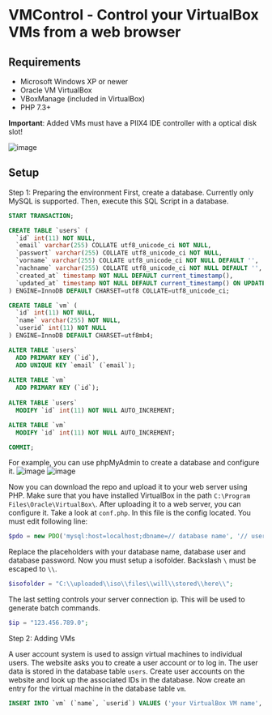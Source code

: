 # VMControl - Control your VirtualBox VMs from a web browser

## Requirements
  - Microsoft Windows XP or newer
  - Oracle VM VirtualBox
  - VBoxManage (included in VirtualBox)
  - PHP 7.3+

**Important**: Added VMs must have a PIIX4 IDE controller with a optical disk slot!

![image](https://user-images.githubusercontent.com/66002359/140609107-c3a4462b-bfb6-485a-819d-b354f00c8735.png)


## Setup

Step 1: Preparing the environment
First, create a database. Currently only MySQL is supported. 
Then, execute this SQL Script in a database. 

~~~sql
START TRANSACTION;

CREATE TABLE `users` (
  `id` int(11) NOT NULL,
  `email` varchar(255) COLLATE utf8_unicode_ci NOT NULL,
  `passwort` varchar(255) COLLATE utf8_unicode_ci NOT NULL,
  `vorname` varchar(255) COLLATE utf8_unicode_ci NOT NULL DEFAULT '',
  `nachname` varchar(255) COLLATE utf8_unicode_ci NOT NULL DEFAULT '',
  `created_at` timestamp NOT NULL DEFAULT current_timestamp(),
  `updated_at` timestamp NOT NULL DEFAULT current_timestamp() ON UPDATE current_timestamp()
) ENGINE=InnoDB DEFAULT CHARSET=utf8 COLLATE=utf8_unicode_ci;

CREATE TABLE `vm` (
  `id` int(11) NOT NULL,
  `name` varchar(255) NOT NULL,
  `userid` int(11) NOT NULL
) ENGINE=InnoDB DEFAULT CHARSET=utf8mb4;

ALTER TABLE `users`
  ADD PRIMARY KEY (`id`),
  ADD UNIQUE KEY `email` (`email`);
  
ALTER TABLE `vm`
  ADD PRIMARY KEY (`id`);
  
ALTER TABLE `users`
  MODIFY `id` int(11) NOT NULL AUTO_INCREMENT;

ALTER TABLE `vm`
  MODIFY `id` int(11) NOT NULL AUTO_INCREMENT;

COMMIT;
~~~

For example, you can use phpMyAdmin to create a database and configure it. 
![image](https://user-images.githubusercontent.com/66002359/140606985-f8961e94-d620-4646-85d6-27518826a462.png)
![image](https://user-images.githubusercontent.com/66002359/140607111-dbe07827-87f5-44c0-a95d-a206aae37450.png)


Now you can download the repo and upload it to your web server using PHP. Make sure that you have installed VirtualBox in the path `C:\Program Files\Oracle\VirtualBox\`.
After uploading it to a web server, you can configure it. Take a look at `conf.php`. In this file is the config located. You must edit following line: 
~~~php
$pdo = new PDO('mysql:host=localhost;dbname=// database name', '// user', '// pass');
~~~
Replace the placeholders with your database name, database user and database password. 
Now you must setup a isofolder. Backslash `\` must be escaped to `\\`. 
~~~php
$isofolder = "C:\\uploaded\\iso\\files\\will\\stored\\here\\";
~~~
The last setting controls your server connection ip. This will be used to generate batch commands. 
~~~php
$ip = "123.456.789.0";
~~~

Step 2: Adding VMs

A user account system is used to assign virtual machines to individual users. The website asks you to create a user account or to log in. The user data is stored in the database table `users`. Create user accounts on the website and look up the associated IDs in the database. Now create an entry for the virtual machine in the database table `vm`. 
~~~sql
INSERT INTO `vm` (`name`, `userid`) VALUES ('your VirtualBox VM name', 'your user id')
~~~

